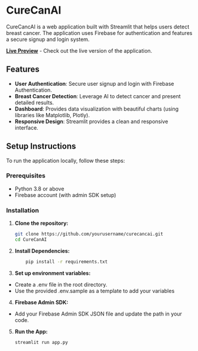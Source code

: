 # CureCanAI

CureCancAI is a web application built with Streamlit that helps users detect breast cancer. The application uses Firebase for authentication and features a secure signup and login system.

**[Live Preview](https://curecanai.onrender.com/)** - Check out the live version of the application.

## Features

- **User Authentication**: Secure user signup and login with Firebase Authentication.
- **Breast Cancer Detection**: Leverage AI to detect cancer and present detailed results.
- **Dashboard**: Provides data visualization with beautiful charts (using libraries like Matplotlib, Plotly).
- **Responsive Design**: Streamlit provides a clean and responsive interface.

## Setup Instructions

To run the application locally, follow these steps:

### Prerequisites

- Python 3.8 or above
- Firebase account (with admin SDK setup)

### Installation

1. **Clone the repository:**
   ```bash
   git clone https://github.com/yourusername/curecancai.git
   cd CureCanAI
   ```

2. **Install Dependencies:**
   ```bash
       pip install -r requirements.txt
   ```

3. **Set up environment variables:**
- Create a .env file in the root directory.
- Use the provided .env.sample as a template to add your variables

4. **Firebase Admin SDK:**
- Add your Firebase Admin SDK JSON file and update the path in your code.

5. **Run the App:**
   ```bash
   streamlit run app.py
   ```
